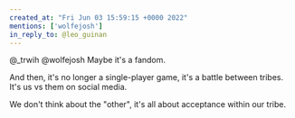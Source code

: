 ```yaml
---
created_at: "Fri Jun 03 15:59:15 +0000 2022"
mentions: ['wolfejosh']
in_reply_to: @leo_guinan
---
```


@_trwih @wolfejosh Maybe it's a fandom. 

And then, it's no longer a single-player game, it's a battle between tribes. It's us vs them on social media.

We don't think about the "other", it's all about acceptance within our tribe.